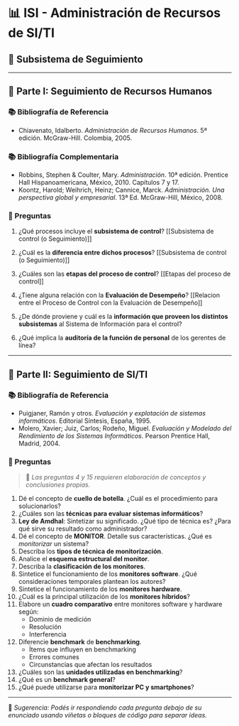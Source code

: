 
# 📊 ISI - Administración de Recursos de SI/TI  
## 📍 Subsistema de Seguimiento

---

## 🧩 Parte I: Seguimiento de Recursos Humanos

### 📚 Bibliografía de Referencia
- Chiavenato, Idalberto. *Administración de Recursos Humanos*. 5ª edición. McGraw-Hill. Colombia, 2005.

### 📚 Bibliografía Complementaria
- Robbins, Stephen & Coulter, Mary. *Administración*. 10ª edición. Prentice Hall Hispanoamericana, México, 2010. Capítulos 7 y 17.  
- Koontz, Harold; Weihrich, Heinz; Cannice, Marck. *Administración. Una perspectiva global y empresarial*. 13ª Ed. McGraw-Hill, México, 2008.


### 📄 Preguntas

1. ¿Qué procesos incluye el **subsistema de control**?
[[Subsistema de control (o Seguimiento)]]
2. ¿Cuál es la **diferencia entre dichos procesos**?
[[Subsistema de control (o Seguimiento)]]
3. ¿Cuáles son las **etapas del proceso de control**?
[[Etapas del proceso de control]]

4. ¿Tiene alguna relación con la **Evaluación de Desempeño**?
[[Relacion entre el Proceso de Control con la Evaluación de Desempeño]]


5. ¿De dónde proviene y cuál es la **información que proveen los distintos subsistemas** al Sistema de Información para el control?


6. ¿Qué implica la **auditoría de la función de personal** de los gerentes de línea?


---

## 🧩 Parte II: Seguimiento de SI/TI

### 📚 Bibliografía de Referencia
- Puigjaner, Ramón y otros. *Evaluación y explotación de sistemas informáticos*. Editorial Síntesis, España, 1995.  
- Molero, Xavier; Juiz, Carlos; Rodeño, Miguel. *Evaluación y Modelado del Rendimiento de los Sistemas Informáticos*. Pearson Prentice Hall, Madrid, 2004.

### 📄 Preguntas
> 📌 *Las preguntas 4 y 15 requieren elaboración de conceptos y conclusiones propias.*

1. Dé el concepto de **cuello de botella**. ¿Cuál es el procedimiento para solucionarlos?
2. ¿Cuáles son las **técnicas para evaluar sistemas informáticos**?
3. **Ley de Amdhal**: Sintetizar su significado. ¿Qué tipo de técnica es? ¿Para qué sirve su resultado como administrador?
4. Dé el concepto de **MONITOR**. Detalle sus características. ¿Qué es *monitorizar* un sistema?
5. Describa los **tipos de técnica de monitorización**.
6. Analice el **esquema estructural del monitor**.
7. Describa la **clasificación de los monitores**.
8. Sintetice el funcionamiento de los **monitores software**. ¿Qué consideraciones temporales plantean los autores?
9. Sintetice el funcionamiento de los **monitores hardware**.
10. ¿Cuál es la principal utilización de los **monitores híbridos**?
11. Elabore un **cuadro comparativo** entre monitores software y hardware según:
    - Dominio de medición  
    - Resolución  
    - Interferencia
12. Diferencie **benchmark** de **benchmarking**.  
    - Ítems que influyen en benchmarking  
    - Errores comunes  
    - Circunstancias que afectan los resultados
13. ¿Cuáles son las **unidades utilizadas en benchmarking**?
14. ¿Qué es un **benchmark general**?
15. ¿Qué puede utilizarse para **monitorizar PC y smartphones**?

---

📝 *Sugerencia: Podés ir respondiendo cada pregunta debajo de su enunciado usando viñetas o bloques de código para separar ideas.*
